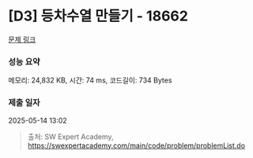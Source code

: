 # [D3] 등차수열 만들기 - 18662 

[문제 링크](https://swexpertacademy.com/main/code/problem/problemDetail.do?contestProbId=AYo-e9EKmGoDFAQI) 

### 성능 요약

메모리: 24,832 KB, 시간: 74 ms, 코드길이: 734 Bytes

### 제출 일자

2025-05-14 13:02



> 출처: SW Expert Academy, https://swexpertacademy.com/main/code/problem/problemList.do